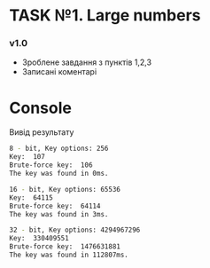 # TASK №1. Large numbers

### v1.0
- Зроблене завдання з пунктів 1,2,3
- Записані коментарі

# Console

Вивід результату
``` bash
8 - bit, Key options: 256   
Key:  107
Brute-force key:  106       
The key was found in 0ms.   

16 - bit, Key options: 65536
Key:  64115
Brute-force key:  64114
The key was found in 3ms.

32 - bit, Key options: 4294967296
Key:  330409551
Brute-force key:  1476631881
The key was found in 112807ms.
```